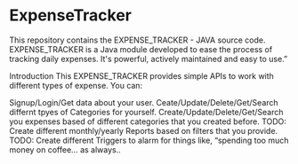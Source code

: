 # ExpenseTracker
This repository contains the EXPENSE_TRACKER - JAVA source code. EXPENSE_TRACKER is a Java module developed to ease the process of tracking daily expenses. It's powerful, actively maintained and easy to use.”

Introduction
This EXPENSE_TRACKER provides simple APIs to work with different types of expense. You can:

Signup/Login/Get data about your user.
Ceate/Update/Delete/Get/Search differnt tpyes of Categories for yourself.
Create/Update/Delete/Get/Search you expenses based of different categories that you created before.
TODO: Create different monthly/yearly Reports based on filters that you provide.
TODO: Create different Triggers to alarm for things like, “spending too much money on coffee… as always..
